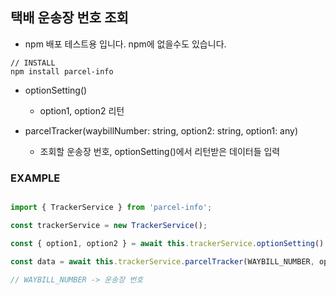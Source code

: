 ## 택배 운송장 번호 조회

- npm 배포 테스트용 입니다. npm에 없을수도 있습니다.

```
// INSTALL
npm install parcel-info
```

- optionSetting() 
    - option1, option2 리턴

- parcelTracker(waybillNumber: string, option2: string, option1: any)
    - 조회할 운송장 번호, optionSetting()에서 리턴받은 데이터들 입력


### EXAMPLE

```typescript

import { TrackerService } from 'parcel-info';

const trackerService = new TrackerService();

const { option1, option2 } = await this.trackerService.optionSetting()

const data = await this.trackerService.parcelTracker(WAYBILL_NUMBER, option2, option1);

// WAYBILL_NUMBER -> 운송장 번호

```
